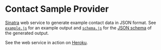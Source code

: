 Contact Sample Provider
=======================

[Sinatra][1] web service to generate example contact data in JSON format. See
[`example.js`](example.js) for an example output and [`schema.js`](public/schema.js)
for the [JSON schema][2] of the generated output.

See the web service in action on [Heroku][3].

[1]: http://www.sinatrarb.com
[2]: http://json-schema.org
[3]: https://contactsampleprovider.herokuapp.com
